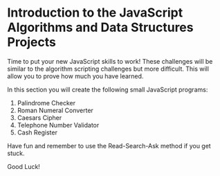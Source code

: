 # Introduction to the JavaScript Algorithms and Data Structures Projects

Time to put your new JavaScript skills to work! These challenges will be similar to the algorithm scripting challenges but more difficult. This will allow you to prove how much you have learned.

In this section you will create the following small JavaScript programs:

1.  Palindrome Checker
2.  Roman Numeral Converter
3.  Caesars Cipher
4.  Telephone Number Validator
5.  Cash Register

Have fun and remember to use the Read-Search-Ask method if you get stuck.

Good Luck!
